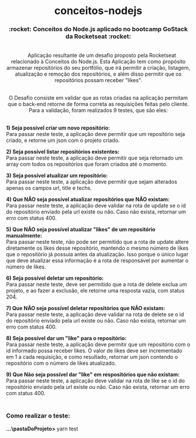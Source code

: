 <h1 align="center">conceitos-nodejs</h1>
<h3 align="center">:rocket: Conceitos do Node.js aplicado no bootcamp GoStack da Rocketseat :rocket:</h3>

<p align="center"></br>&nbsp&nbsp&nbsp&nbsp Aplicação resultante de um desafio proposto pela Rocketseat relacionado à Conceitos do Node.js. Esta Aplicação tem como propósito armazenar repositórios do seu portfólio, que irá permitir a criação, listagem, atualização e remoção dos repositórios, e além disso permitir que os repositórios possam receber "likes".</p>

<p align="center">&nbsp&nbsp&nbsp&nbsp</br> O Desafio consiste em validar que as rotas criadas na aplicação permitam que o back-end retorne de forma correta as requisições feitas pelo cliente. Para a validação, foram realizados 9 testes, que são eles:</p>

<p><strong></br>1) Seja possível criar um novo repositório:</strong></br>
Para passar neste teste, a aplicação deve permitir que um repositório seja criado, e retorne um json com o projeto criado.</p>

<p><strong>2) Seja possível listar repositórios existentes:</strong></br>
Para passar neste teste, a aplicação deve permitir que seja retornado um array com todos os repositórios que foram criados até o momento.</p>

<p><strong>3) Seja possível atualizar um repositório:</strong></br>
Para passar neste teste, a aplicação deve permitir que sejam alterados apenas os campos url, title e techs.</p>

<p><strong>4) Que NÃO seja possível atualizar repositórios que NÃO existam:</strong></br>
Para passar neste teste, a aplicação deve validar na rota de update se o id do repositório enviado pela url existe ou não. Caso não exista, retornar um erro com status 400.</p>

<p><strong>5) Que NÃO seja possível atualizar "likes" de um repositório manualmente:</strong></br>
Para passar neste teste, não pode ser permitido que a rota de update altere diretamente os likes desse repositório, mantendo o mesmo número de likes que o repositório já possuia antes da atualização. Isso porque o único lugar que deve atualizar essa informação é a rota de responsável por aumentar o número de likes.</p>

<p><strong>6) Seja possível deletar um repositório:</strong></br>
Para passar neste teste, deve ser permitido que a rota de delete exclua um projeto, e ao fazer a exclusão, ele retorne uma resposta vazia, com status 204.</p>

<p><strong>7) Que NÃO seja possível deletar repositórios que NÃO existam:</strong></br>
Para passar neste teste, a aplicação deve validar na rota de delete se o id do repositório enviado pela url existe ou não. Caso não exista, retornar um erro com status 400.</p>

<p><strong>8) Seja possível dar um "like" para o repositório:</strong></br>
Para passar neste teste, a aplicação deve permitir que um repositório com o id informado possa receber likes. O valor de likes deve ser incrementado em 1 a cada requisição, e como resultado, retornar um json contendo o repositório com o número de likes atualizado.</p>

<p><strong>9) Que Não seja possível dar "like" em respositórios que não existam:</strong></br>
Para passar neste teste, a aplicação deve validar na rota de like se o id do repositório enviado pela url existe ou não. Caso não exista, retornar um erro com status 400.</p>

<h3></br><strong>Como realizar o teste:</strong></h3>
<p><strong>...\pastaDoProjeto></strong> yarn test</p> 

